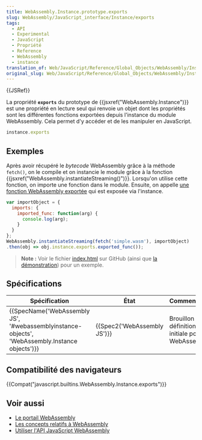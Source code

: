 ```yaml
---
title: WebAssembly.Instance.prototype.exports
slug: WebAssembly/JavaScript_interface/Instance/exports
tags:
  - API
  - Experimental
  - JavaScript
  - Propriété
  - Reference
  - WebAssembly
  - instance
translation_of: Web/JavaScript/Reference/Global_Objects/WebAssembly/Instance/exports
original_slug: Web/JavaScript/Reference/Global_Objects/WebAssembly/Instance/exports
---
```

{{JSRef}}

La propriété **`exports`** du prototype de {{jsxref("WebAssembly.Instance")}} est une propriété en lecture seul qui renvoie un objet dont les propriétés sont les différentes fonctions exportées depuis l'instance du module WebAssembly. Cela permet d'y accéder et de les manipuler en JavaScript.

```js
instance.exports
```

## Exemples

Après avoir récupéré le _bytecode_ WebAssembly grâce à la méthode `fetch()`, on le compile et on instancie le module grâce à la fonction {{jsxref("WebAssembly.instantiateStreaming()")}}. Lorsqu'on utilise cette fonction, on importe une fonction dans le module. Ensuite, on appelle [une fonction WebAssembly exportée](/fr/docs/WebAssembly/Exported_functions) qui est exposée via l'instance.

```js
var importObject = {
  imports: {
    imported_func: function(arg) {
      console.log(arg);
    }
  }
};
WebAssembly.instantiateStreaming(fetch('simple.wasm'), importObject)
.then(obj => obj.instance.exports.exported_func());
```

> **Note :** Voir le fichier [index.html](https://github.com/mdn/webassembly-examples/blob/master/js-api-examples/index.html) sur GitHub (ainsi que [la démonstration](https://mdn.github.io/webassembly-examples/js-api-examples/)) pour un exemple.

## Spécifications

| Spécification                                                                                                                | État                                 | Commentaires                                       |
| ---------------------------------------------------------------------------------------------------------------------------- | ------------------------------------ | -------------------------------------------------- |
| {{SpecName('WebAssembly JS', '#webassemblyinstance-objects', 'WebAssembly.Instance objects')}} | {{Spec2('WebAssembly JS')}} | Brouillon de définition initiale pour WebAssembly. |

## Compatibilité des navigateurs

{{Compat("javascript.builtins.WebAssembly.Instance.exports")}}

## Voir aussi

- [Le portail WebAssembly](/fr/docs/WebAssembly)
- [Les concepts relatifs à WebAssembly](/fr/docs/WebAssembly/Concepts)
- [Utiliser l'API JavaScript WebAssembly](/fr/docs/WebAssembly/Using_the_JavaScript_API)
